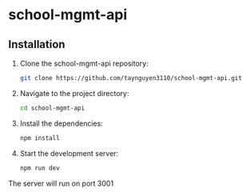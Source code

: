 # school-mgmt-api

## Installation

1. Clone the school-mgmt-api repository:
   ```sh
   git clone https://github.com/taynguyen3110/school-mgmt-api.git
   ```
2. Navigate to the project directory:
   ```sh
   cd school-mgmt-api
   ```
3. Install the dependencies:
   ```sh
   npm install
   ```
4. Start the development server:
   ```sh
   npm run dev
   ```

The server will run on port 3001
